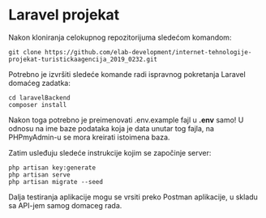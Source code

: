 # Laravel projekat

Nakon kloniranja celokupnog repozitorijuma sledećom komandom:
```
git clone https://github.com/elab-development/internet-tehnologije-projekat-turistickaagencija_2019_0232.git
```
Potrebno je izvršiti sledeće komande radi ispravnog pokretanja Laravel domaćeg zadatka:
```
cd laravelBackend
composer install
```
Nakon toga potrebno je preimenovati .env.example fajl u **.env** samo! U odnosu na ime  baze podataka koja je data unutar tog fajla, na PHPmyAdmin-u se mora kreirati istoimena baza.

Zatim usleđuju sledeće instrukcije kojim se započinje server:
```
php artisan key:generate
php artisan serve
php artisan migrate --seed
```

Dalja testiranja aplikacije mogu se vrsiti preko Postman aplikacije, u skladu sa API-jem samog domaceg rada.
